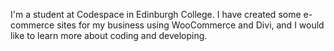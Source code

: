 I'm a student at Codespace in Edinburgh College. I have created some e-commerce sites for my business using WooCommerce and Divi, and I would like to learn more about coding and developing.
